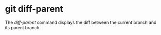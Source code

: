 # git diff-parent

The _diff-parent_ command displays the diff between the current branch and its
parent branch.
